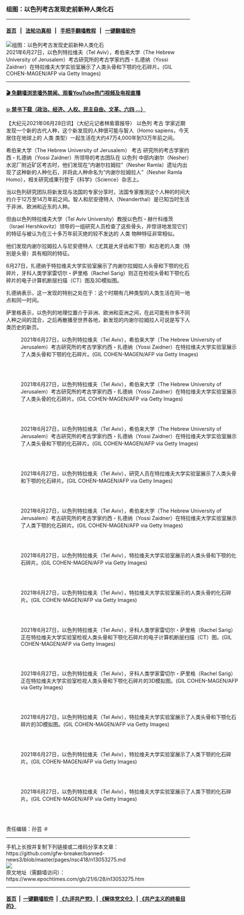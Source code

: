 ### 组图：以色列考古发现史前新种人类化石
------------------------

#### [首页](https://github.com/gfw-breaker/banned-news3/blob/master/README.md) &nbsp;&nbsp;|&nbsp;&nbsp; [法轮功真相](https://github.com/begood0513/basic/blob/master/README.md)  &nbsp;&nbsp;|&nbsp;&nbsp; [手把手翻墙教程](https://github.com/gfw-breaker/guides/wiki)  &nbsp;&nbsp;|&nbsp;&nbsp; [一键翻墙软件](https://github.com/gfw-breaker/nogfw/blob/master/README.md)  



<div><img alt="组图：以色列考古发现史前新种人类化石" class="attachment-djy_600_400 size-djy_600_400 wp-post-image" src="https://i.epochtimes.com/assets/uploads/2021/06/id13053292-GettyImages-1233682388-600x400.jpg"/>
<div class="caption">
 2021年6月27日，以色列特拉维夫（Tel Aviv），希伯来大学（The Hebrew University of Jerusalem）考古研究所的考古学家约西・扎德纳（Yossi Zaidner）在特拉维夫大学实验室展示了人类头骨和下颚的化石碎片。(GIL COHEN-MAGEN/AFP via Getty Images)
</div></div><hr/>

#### [ 🎬  免翻墙浏览墙外禁闻、观看YouTube热门视频及电视直播](https://github.com/gfw-breaker/HelloWorld)

#### [ 💥  禁书下载（政治、经济、人权、民主自由、文革、六四 ...）](https://github.com/gfw-breaker/books/blob/master/README.md)

<div><p>
 【大纪元2021年06月28日讯】（大纪元记者林紫蓉报导）
 <ok href="https://www.epochtimes.com/gb/tag/%E4%BB%A5%E8%89%B2%E5%88%97.html">
  以色列
 </ok>
 <ok href="https://www.epochtimes.com/gb/tag/%E8%80%83%E5%8F%A4.html">
  考古
 </ok>
 学家近期发现一个新的古代人种，这个新发现的人种很可能与智人（Homo sapiens，今天居住在地球上的
 <ok href="https://www.epochtimes.com/gb/tag/%E4%BA%BA%E7%B1%BB.html">
  人类
 </ok>
 类型）一起生活在大约47万4,000年到13万年前之间。
</p>
<p>
 希伯来大学（The Hebrew University of Jerusalem）
 <ok href="https://www.epochtimes.com/gb/tag/%E8%80%83%E5%8F%A4.html">
  考古
 </ok>
 研究所的考古学家约西・扎德纳（Yossi Zaidner）所领导的考古团队在
 <ok href="https://www.epochtimes.com/gb/tag/%E4%BB%A5%E8%89%B2%E5%88%97.html">
  以色列
 </ok>
 中部内谢尔（Nesher）水泥厂附近矿区考古时，他们发现在“内谢尔拉姆拉”（Nesher Ramla）遗址内出现了这种新的人种化石，并将此人种命名为“内谢尔拉姆拉人”（Nesher Ramla Homo），相关研究成果刊登于《科学》（Science）杂志上。
</p>
<p>
 当以色列研究团队将新发现与法国的专家分享时，法国专家推测这个人种的时间大约介于12万至14万年前之间。智人和尼安德特人（Neanderthal）是已知当时生活于非洲、欧洲和近东的人种。
</p>
<p>
 但由以色列特拉维夫大学（Tel Aviv University）教授以色烈・赫什科维茨（Israel Hershkovitz）领导的一组研究人员检查了这些骨头，并惊讶地发现它们的特征与被认为在三十多万年前灭绝的较不发达的
 <ok href="https://www.epochtimes.com/gb/tag/%E4%BA%BA%E7%B1%BB.html">
  人类
 </ok>
 物种特征非常相似。
</p>
<p>
 他们发现内谢尔拉姆拉人与尼安德特人（尤其是大牙齿和下颚）和古老的人类（特别是头骨）具有相同的特征。
</p>
<p>
 6月27日，扎德纳于特拉维夫大学实验室展示了内谢尔拉姆拉人头骨和下颚的化石碎片，牙科人类学家雷切尔・萨里格（Rachel Sarig）则正在检视头骨和下颚化石碎片的电子计算机断层扫描（CT）图及3D模拟图。
</p>
<p>
 扎德纳表示，这一发现的特别之处在于：这个时期有几种类型的人类生活在同一地点和同一时间。
</p>
<p>
 萨里格表示，以色列的地理位置介于非洲、欧洲和亚洲之间，在此可能有许多不同人种之间的混合，之后再散播至世界各地，新发现的内谢尔拉姆拉人可说是写下人类历史的新页。
</p>
<figure aria-describedby="caption-attachment-13053300" class="wp-caption aligncenter" id="attachment_13053300" style="width: 600px">
 <ok href="https://i.epochtimes.com/assets/uploads/2021/06/id13053300-GettyImages-1233682654.jpg" target="_blank">
  <img alt="" class="size-large wp-image-13053300" src="https://i.epochtimes.com/assets/uploads/2021/06/id13053300-GettyImages-1233682654-600x400.jpg"/>
 </ok>
 <br/><figcaption class="wp-caption-text" id="caption-attachment-13053300">
  2021年6月27日，以色列特拉维夫（Tel Aviv），希伯来大学（The Hebrew University of Jerusalem）考古研究所的考古学家约西・扎德纳（Yossi Zaidner）在特拉维夫大学实验室展示了人类头骨和下颚的化石碎片。(GIL COHEN-MAGEN/AFP via Getty Images)
 </figcaption><br/>
</figure><br/>
<figure aria-describedby="caption-attachment-13053294" class="wp-caption aligncenter" id="attachment_13053294" style="width: 600px">
 <ok href="https://i.epochtimes.com/assets/uploads/2021/06/id13053294-GettyImages-1233682359.jpg" target="_blank">
  <img alt="" class="size-large wp-image-13053294" src="https://i.epochtimes.com/assets/uploads/2021/06/id13053294-GettyImages-1233682359-600x400.jpg"/>
 </ok>
 <br/><figcaption class="wp-caption-text" id="caption-attachment-13053294">
  2021年6月27日，以色列特拉维夫（Tel Aviv），希伯来大学（The Hebrew University of Jerusalem）考古研究所的考古学家约西・扎德纳（Yossi Zaidner）在特拉维夫大学实验室展示了人类头骨的化石碎片。(GIL COHEN-MAGEN/AFP via Getty Images)
 </figcaption><br/>
</figure><br/>
<figure aria-describedby="caption-attachment-13053295" class="wp-caption aligncenter" id="attachment_13053295" style="width: 600px">
 <ok href="https://i.epochtimes.com/assets/uploads/2021/06/id13053295-GettyImages-1233682440.jpg" target="_blank">
  <img alt="" class="size-large wp-image-13053295" src="https://i.epochtimes.com/assets/uploads/2021/06/id13053295-GettyImages-1233682440-600x397.jpg"/>
 </ok>
 <br/><figcaption class="wp-caption-text" id="caption-attachment-13053295">
  2021年6月27日，以色列特拉维夫（Tel Aviv），希伯来大学（The Hebrew University of Jerusalem）考古研究所的考古学家约西・扎德纳（Yossi Zaidner）在特拉维夫大学实验室展示了人类头骨和下颚的化石碎片。(GIL COHEN-MAGEN/AFP via Getty Images)
 </figcaption><br/>
</figure><br/>
<figure aria-describedby="caption-attachment-13053296" class="wp-caption aligncenter" id="attachment_13053296" style="width: 600px">
 <ok href="https://i.epochtimes.com/assets/uploads/2021/06/id13053296-GettyImages-1233682521.jpg" target="_blank">
  <img alt="" class="size-large wp-image-13053296" src="https://i.epochtimes.com/assets/uploads/2021/06/id13053296-GettyImages-1233682521-600x389.jpg"/>
 </ok>
 <br/><figcaption class="wp-caption-text" id="caption-attachment-13053296">
  2021年6月27日，以色列特拉维夫（Tel Aviv），研究人员在特拉维夫大学实验室展示了人类头骨和下颚的化石碎片。(GIL COHEN-MAGEN/AFP via Getty Images)
 </figcaption><br/>
</figure><br/>
<figure aria-describedby="caption-attachment-13053304" class="wp-caption aligncenter" id="attachment_13053304" style="width: 600px">
 <ok href="https://i.epochtimes.com/assets/uploads/2021/06/id13053304-GettyImages-1233682728.jpg" target="_blank">
  <img alt="" class="size-large wp-image-13053304" src="https://i.epochtimes.com/assets/uploads/2021/06/id13053304-GettyImages-1233682728-600x400.jpg"/>
 </ok>
 <br/><figcaption class="wp-caption-text" id="caption-attachment-13053304">
  2021年6月27日，以色列特拉维夫（Tel Aviv），希伯来大学（The Hebrew University of Jerusalem）考古研究所的考古学家约西・扎德纳（Yossi Zaidner）在特拉维夫大学实验室展示了人类下颚的化石碎片。(GIL COHEN-MAGEN/AFP via Getty Images)
 </figcaption><br/>
</figure><br/>
<figure aria-describedby="caption-attachment-13053305" class="wp-caption aligncenter" id="attachment_13053305" style="width: 600px">
 <ok href="https://i.epochtimes.com/assets/uploads/2021/06/id13053305-GettyImages-1233682730.jpg" target="_blank">
  <img alt="" class="size-large wp-image-13053305" src="https://i.epochtimes.com/assets/uploads/2021/06/id13053305-GettyImages-1233682730-600x356.jpg"/>
 </ok>
 <br/><figcaption class="wp-caption-text" id="caption-attachment-13053305">
  2021年6月27日，以色列特拉维夫（Tel Aviv），特拉维夫大学实验室展示的人类头骨和下颚的化石碎片。(GIL COHEN-MAGEN/AFP via Getty Images)
 </figcaption><br/>
</figure><br/>
<figure aria-describedby="caption-attachment-13053308" class="wp-caption aligncenter" id="attachment_13053308" style="width: 600px">
 <ok href="https://i.epochtimes.com/assets/uploads/2021/06/id13053308-GettyImages-1233682792.jpg" target="_blank">
  <img alt="" class="size-large wp-image-13053308" src="https://i.epochtimes.com/assets/uploads/2021/06/id13053308-GettyImages-1233682792-600x391.jpg"/>
 </ok>
 <br/><figcaption class="wp-caption-text" id="caption-attachment-13053308">
  2021年6月27日，以色列特拉维夫（Tel Aviv），特拉维夫大学实验室展示的人类头骨的化石碎片。(GIL COHEN-MAGEN/AFP via Getty Images)
 </figcaption><br/>
</figure><br/>
<figure aria-describedby="caption-attachment-13053297" class="wp-caption aligncenter" id="attachment_13053297" style="width: 600px">
 <ok href="https://i.epochtimes.com/assets/uploads/2021/06/id13053297-GettyImages-1233682563.jpg" target="_blank">
  <img alt="" class="size-large wp-image-13053297" src="https://i.epochtimes.com/assets/uploads/2021/06/id13053297-GettyImages-1233682563-600x400.jpg"/>
 </ok>
 <br/><figcaption class="wp-caption-text" id="caption-attachment-13053297">
  2021年6月27日，以色列特拉维夫（Tel Aviv），牙科人类学家雷切尔・萨里格（Rachel Sarig）正在特拉维夫大学实验室检视人类头骨和下颚化石碎片的电子计算机断层扫描（CT）图。(GIL COHEN-MAGEN/AFP via Getty Images)
 </figcaption><br/>
</figure><br/>
<figure aria-describedby="caption-attachment-13053307" class="wp-caption aligncenter" id="attachment_13053307" style="width: 600px">
 <ok href="https://i.epochtimes.com/assets/uploads/2021/06/id13053307-GettyImages-1233682770.jpg" target="_blank">
  <img alt="" class="size-large wp-image-13053307" src="https://i.epochtimes.com/assets/uploads/2021/06/id13053307-GettyImages-1233682770-600x398.jpg"/>
 </ok>
 <br/><figcaption class="wp-caption-text" id="caption-attachment-13053307">
  2021年6月27日，以色列特拉维夫（Tel Aviv），牙科人类学家雷切尔・萨里格（Rachel Sarig）正在特拉维夫大学实验室检视人类头骨和下颚化石碎片的3D模拟图。(GIL COHEN-MAGEN/AFP via Getty Images)
 </figcaption><br/>
</figure><br/>
<figure aria-describedby="caption-attachment-13053298" class="wp-caption aligncenter" id="attachment_13053298" style="width: 600px">
 <ok href="https://i.epochtimes.com/assets/uploads/2021/06/id13053298-GettyImages-1233682589.jpg" target="_blank">
  <img alt="" class="size-large wp-image-13053298" src="https://i.epochtimes.com/assets/uploads/2021/06/id13053298-GettyImages-1233682589-600x400.jpg"/>
 </ok>
 <br/><figcaption class="wp-caption-text" id="caption-attachment-13053298">
  2021年6月27日，以色列特拉维夫（Tel Aviv），特拉维夫大学实验室展示了人类头骨和下颚化石碎片的3D模拟图。(GIL COHEN-MAGEN/AFP via Getty Images)
 </figcaption><br/>
</figure><br/>
<figure aria-describedby="caption-attachment-13053302" class="wp-caption aligncenter" id="attachment_13053302" style="width: 600px">
 <ok href="https://i.epochtimes.com/assets/uploads/2021/06/id13053302-GettyImages-1233682708.jpg" target="_blank">
  <img alt="" class="size-large wp-image-13053302" src="https://i.epochtimes.com/assets/uploads/2021/06/id13053302-GettyImages-1233682708-600x397.jpg"/>
 </ok>
 <br/><figcaption class="wp-caption-text" id="caption-attachment-13053302">
  2021年6月27日，以色列特拉维夫（Tel Aviv），特拉维夫大学实验室展示了人类下颚的化石碎片。(GIL COHEN-MAGEN/AFP via Getty Images)
 </figcaption><br/>
</figure><br/>
<figure aria-describedby="caption-attachment-13053310" class="wp-caption aligncenter" id="attachment_13053310" style="width: 600px">
 <ok href="https://i.epochtimes.com/assets/uploads/2021/06/id13053310-GettyImages-1233682801.jpg" target="_blank">
  <img alt="" class="size-large wp-image-13053310" src="https://i.epochtimes.com/assets/uploads/2021/06/id13053310-GettyImages-1233682801-600x396.jpg"/>
 </ok>
 <br/><figcaption class="wp-caption-text" id="caption-attachment-13053310">
  2021年6月27日，以色列特拉维夫（Tel Aviv），特拉维夫大学实验室展示了人类下颚的化石碎片。(GIL COHEN-MAGEN/AFP via Getty Images)
 </figcaption><br/>
</figure><br/>
<p>
 责任编辑：孙芸 ＃
</p>
</div>
<hr/>
手机上长按并复制下列链接或二维码分享本文章：<br/>
https://github.com/gfw-breaker/banned-news3/blob/master/pages/nsc418/n13053275.md <br/>
<a href='https://github.com/gfw-breaker/banned-news3/blob/master/pages/nsc418/n13053275.md'><img src='https://github.com/gfw-breaker/banned-news3/blob/master/pages/nsc418/n13053275.md.png'/></a> <br/>
原文地址（需翻墙访问）：https://www.epochtimes.com/gb/21/6/28/n13053275.htm


------------------------
#### [首页](https://github.com/gfw-breaker/banned-news3/blob/master/README.md) &nbsp;|&nbsp; [一键翻墙软件](https://github.com/gfw-breaker/nogfw/blob/master/README.md) &nbsp;| [《九评共产党》](https://github.com/gfw-breaker/9ping.md/blob/master/README.md#九评之一评共产党是什么) | [《解体党文化》](https://github.com/gfw-breaker/jtdwh.md/blob/master/README.md) | [《共产主义的终极目的》](https://github.com/gfw-breaker/gczydzjmd.md/blob/master/README.md)


<img src='http://gfw-breaker.win/banned-news3/pages/nsc418/n13053275.md' width='0px' height='0px'/>